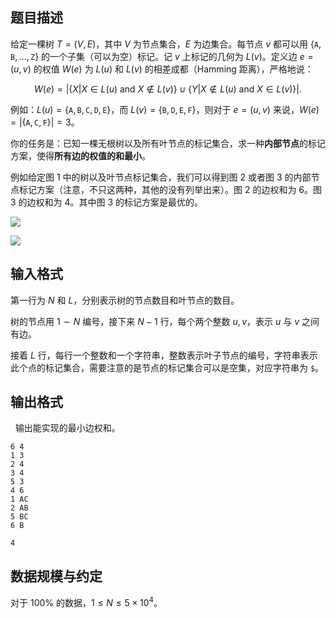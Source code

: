 ## 题目描述

给定一棵树 $T=(V,E)$，其中 $V$ 为节点集合，$E$ 为边集合。每节点 $v$ 都可以用 $\{\texttt{A},\texttt{B},\ldots ,\texttt{Z}\}$ 的一个子集（可以为空）标记。记 $v$ 上标记的几何为 $L(v)$。定义边 $e=(u,v)$ 的权值 $W(e)$ 为 $L(u)$ 和 $L(v)$ 的相差成都（Hamming 距离），严格地说：

$$W(e)=\left|\{X|X\in L(u)\text{ and }X\notin L(v)\}\cup\{Y|X\notin L(u)\text{ and }X\in L(v)\}\right|.$$

例如：$L(u)=\{\texttt{A},\texttt{B},\texttt{C},\texttt{D},\texttt{E}\}$，而 $L(v)=\{\texttt{B},\texttt{D},\texttt{E},\texttt{F}\}$，则对于 $e=(u,v)$ 来说，$W(e)=|\{\texttt{A},\texttt{C},\texttt{F}\}|=3$。

你的任务是：已知一棵无根树以及所有叶节点的标记集合，求一种**内部节点**的标记方案，使得**所有边的权值的和最小**。

例如给定图 1 中的树以及叶节点标记集合，我们可以得到图 2 或者图 3 的内部节点标记方案（注意，不只这两种，其他的没有列举出来）。图 2 的边权和为 $6$。图 3 的边权和为 $4$。其中图 3 的标记方案是最优的。

![](./2853/file/pic1.jpg)

![](./2853/file/pic2.jpg)

## 输入格式

第一行为 $N$ 和 $L$，分别表示树的节点数目和叶节点的数目。

树的节点用 $1\sim N$ 编号，接下来 $N-1$ 行，每个两个整数 $u,v$，表示 $u$ 与 $v$ 之间有边。

接着 $L$ 行，每行一个整数和一个字符串，整数表示叶子节点的编号，字符串表示此个点的标记集合，需要注意的是节点的标记集合可以是空集，对应字符串为 `$`。

## 输出格式
 
输出能实现的最小边权和。

```input1
6 4
1 3
2 4
3 4
5 3
4 6
1 AC
2 AB
5 BC
6 B

```

```output1
4
```

## 数据规模与约定

对于 $100\%$ 的数据，$1\leq N\leq 5\times 10^4$。